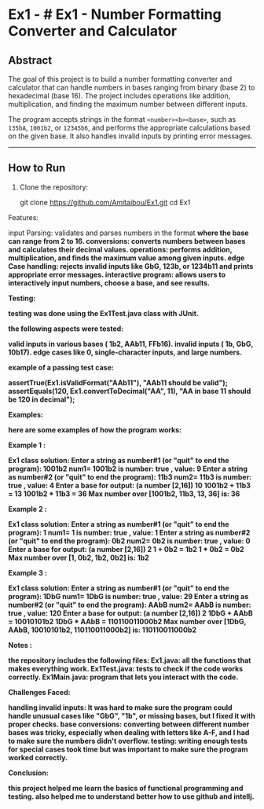# Ex1 - # Ex1 - Number Formatting Converter and Calculator

## Abstract
 The goal of this project is to build a number formatting converter and calculator that can handle numbers in bases ranging from binary (base 2) to hexadecimal (base 16). The project includes operations like addition, multiplication, and finding the maximum number between different inputs.

The program accepts strings in the format `<number><b><base>`, such as `135bA`, `1001b2`, or `12345b6`, and performs the appropriate calculations based on the given base. It also handles invalid inputs by printing error messages.

---

## How to Run

1. Clone the repository:
  
   git clone <https://github.com/Amitaibou/Ex1.git>
   cd Ex1





Features:

input Parsing: validates and parses numbers in the format <number><b><base> where the base can range from 2 to 16.
conversions: converts numbers between bases and calculates their decimal values.
operations: performs addition, multiplication, and finds the maximum value among given inputs.
edge Case handling: rejects invalid inputs like GbG, 123b, or 1234b11 and prints appropriate error messages.
interactive program: allows users to interactively input numbers, choose a base, and see results.

Testing:

testing was done using the Ex1Test.java class with JUnit.

the following aspects were tested:

valid inputs in various bases ( 1b2, AAb11, FFb16).
invalid inputs ( 1b, GbG, 10b17).
edge cases like 0, single-character inputs, and large numbers.

example of a passing test case:

assertTrue(Ex1.isValidFormat("AAb11"), "AAb11 should be valid");
assertEquals(120, Ex1.convertToDecimal("AA", 11), "AA in base 11 should be 120 in decimal");

Examples:

here are some examples of how the program works:

Example 1 :

Ex1 class solution:
Enter a string as number#1 (or "quit" to end the program):
1001b2
num1= 1001b2 is number: true , value: 9
Enter a string as number#2 (or "quit" to end the program):
11b3
num2= 11b3 is number: true , value: 4
Enter a base for output: (a number [2,16])
10
1001b2 + 11b3 = 13
1001b2 * 11b3 = 36
Max number over [1001b2, 11b3, 13, 36] is: 36

Example 2 :

Ex1 class solution:
Enter a string as number#1 (or "quit" to end the program):
1
num1= 1 is number: true , value: 1
Enter a string as number#2 (or "quit" to end the program):
0b2
num2= 0b2 is number: true , value: 0
Enter a base for output: (a number [2,16])
2
1 + 0b2 = 1b2
1 * 0b2 = 0b2
Max number over [1, 0b2, 1b2, 0b2] is: 1b2

Example 3 :

Ex1 class solution:
Enter a string as number#1 (or "quit" to end the program):
1DbG
num1= 1DbG is number: true , value: 29
Enter a string as number#2 (or "quit" to end the program):
AAbB
num2= AAbB is number: true , value: 120
Enter a base for output: (a number [2,16])
2
1DbG + AAbB = 10010101b2
1DbG * AAbB = 110110011000b2
Max number over [1DbG, AAbB, 10010101b2, 110110011000b2] is: 110110011000b2

Notes :

the repository includes the following files:
Ex1.java: all the functions  that makes everything work.
Ex1Test.java: tests to check if the code works correctly.
Ex1Main.java: program that lets you interact with the code.


Challenges Faced:

handling invalid inputs: It was hard to make sure the program could handle unusual cases like "GbG", "1b", or missing bases, but I fixed it with proper checks.
base conversions: converting between different number bases was tricky, especially when dealing with letters like A-F, and I had to make sure the numbers didn't overflow.
testing: writing enough tests for special cases took time but was important to make sure the program worked correctly.

Conclusion:

this project helped me learn the basics of functional programming and testing.
also helped me to understand better how to use github and intellj.